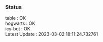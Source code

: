 ### Status


table : OK  
hogwarts : OK  
icy-bot : OK  
Latest Update : 2023-03-02 18:11:24.732761
